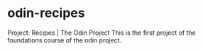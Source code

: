 # odin-recipes

Project: Recipes | The Odin Project
This is the first project of the foundations course of the odin project. 